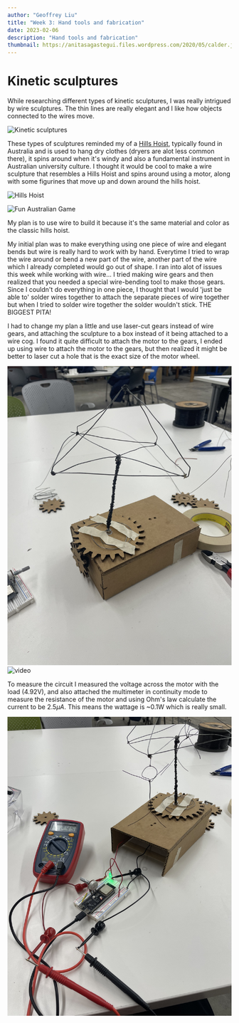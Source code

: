 ```yaml
---
author: "Geoffrey Liu"
title: "Week 3: Hand tools and fabrication"
date: 2023-02-06
description: "Hand tools and fabrication"
thumbnail: https://anitasagastegui.files.wordpress.com/2020/05/calder.jpg
---
```


# Kinetic sculptures

While researching different types of kinetic sculptures, I was really intrigued by wire sculptures. The thin lines are really elegant and I like how objects connected to the wires move.

![Kinetic sculptures](https://anitasagastegui.files.wordpress.com/2020/05/calder.jpg)

These types of sculptures reminded my of a [Hills Hoist](https://en.wikipedia.org/wiki/Hills_Hoist), typically found in Australia and is used to hang dry clothes (dryers are alot less common there), it spins around when it's windy and also a fundamental instrument in Australian university culture. I thought it would be cool to make a wire sculpture that resembles a Hills Hoist and spins around using a motor, along with some figurines that move up and down around the hills hoist.

![Hills Hoist](https://upload.wikimedia.org/wikipedia/commons/thumb/c/cd/Hills_Hoist_Balwyn_Victoria.JPG/1920px-Hills_Hoist_Balwyn_Victoria.JPG)

![Fun Australian Game](https://static.ffx.io/images/$width_1480%2C$height_833/t_crop_fill/q_62%2Cf_auto/50b18b1a9e44175f0013698d4b91700dee39cc4f)

My plan is to use wire to build it because it's the same material and color as the classic hills hoist.

My initial plan was to make everything using one piece of wire and elegant bends but wire is really hard to work with by hand. Everytime I tried to wrap the wire around or bend a new part of the wire, another part of the wire which I already completed would go out of shape. I ran into alot of issues this week while working with wire... I tried making wire gears and then realized that you needed a special wire-bending tool to make those gears. Since I couldn't do everything in one piece, I thought that I would 'just be able to' solder wires together to attach the separate pieces of wire together but when I tried to solder wire together the solder wouldn't stick. THE BIGGEST PITA!

I had to change my plan a little and use laser-cut gears instead of wire gears, and attaching the sculpture to a box instead of it being attached to a wire cog. I found it quite difficult to attach the motor to the gears, I ended up using wire to attach the motor to the gears, but then realized it might be better to laser cut a hole that is the exact size of the motor wheel. 

![video](/content/blog/images/w3_1.jpeg)
![video](/content/blog/images/IMG_6920.gif)

To measure the circuit I measured the voltage across the motor with the load (4.92V), and also attached the multimeter in continuity mode to measure the resistance of the motor and using Ohm's law calculate the current to be 2.5$\mu A$. This means the wattage is ~0.1W which is really small. 

![video](/content/blog/images/w3_2.jpeg)
